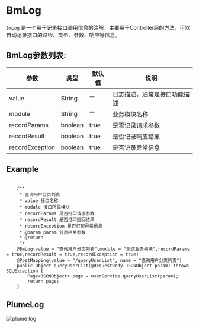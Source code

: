 # BmLog

`BmLog` 是一个用于记录接口调用信息的注解，主要用于Controller层的方法，可以自动记录接口的路径、类型、参数、响应等信息。

## BmLog参数列表:

| 参数 | 类型 | 默认值 | 说明 |
| --- | --- | --- | --- |
| value | String | "" | 日志描述，通常是接口功能描述 |
| module | String | "" | 业务模块名称 |
| recordParams | boolean | true | 是否记录请求参数 |
| recordResult | boolean | true | 是否记录响应结果 |
| recordException | boolean | true | 是否记录异常信息 |

## Example

```java, editable

	/**
	 * 查询用户分页列表
	 * value 接口名称
	 * module 接口所属模块
	 * recordParams 是否打印请求参数
	 * recordResult 是否打印返回结果
	 * recordException 是否打印异常信息
	 * @param param 分页相关参数
	 * @return
	 */
	@BmLog(value = "查询用户分页列表",module = "测试业务模块",recordParams = true,recordResult = true,recordException = true)
	@PostMapping(value = "/queryUserList", name = "查询用户分页列表")
	public Object queryUserList(@RequestBody JSONObject param) throws SQLException {
		Page<JSONObject> page = userService.queryUserList(param);
		return page;
	}
```

## PlumeLog

![plume log](/image/plume.png)